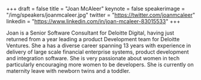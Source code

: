 +++
draft = false
title = "Joan McAleer"
keynote = false
speakerimage = "/img/speakers/joanmcaleer.jpg"
twitter = "https://twitter.com/joanmcaleer"
linkedin = "https://www.linkedin.com/in/joan-mcaleer-83015533"
+++

Joan is a Senior Software Consultant for Deloitte Digital, having just returned from a year leading a product Development team for Deloitte Ventures. She a has a diverse career spanning 13 years with experience in delivery of large scale financial enterprise systems, product development and integration software. She is very passionate about women in tech particularly encouraging more women to be developers. She is currently on maternity leave with newborn twins and a toddler.